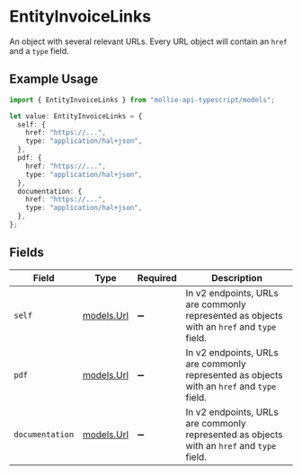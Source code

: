 # EntityInvoiceLinks

An object with several relevant URLs. Every URL object will contain an `href` and a `type` field.

## Example Usage

```typescript
import { EntityInvoiceLinks } from "mollie-api-typescript/models";

let value: EntityInvoiceLinks = {
  self: {
    href: "https://...",
    type: "application/hal+json",
  },
  pdf: {
    href: "https://...",
    type: "application/hal+json",
  },
  documentation: {
    href: "https://...",
    type: "application/hal+json",
  },
};
```

## Fields

| Field                                                                                      | Type                                                                                       | Required                                                                                   | Description                                                                                |
| ------------------------------------------------------------------------------------------ | ------------------------------------------------------------------------------------------ | ------------------------------------------------------------------------------------------ | ------------------------------------------------------------------------------------------ |
| `self`                                                                                     | [models.Url](../models/url.md)                                                             | :heavy_minus_sign:                                                                         | In v2 endpoints, URLs are commonly represented as objects with an `href` and `type` field. |
| `pdf`                                                                                      | [models.Url](../models/url.md)                                                             | :heavy_minus_sign:                                                                         | In v2 endpoints, URLs are commonly represented as objects with an `href` and `type` field. |
| `documentation`                                                                            | [models.Url](../models/url.md)                                                             | :heavy_minus_sign:                                                                         | In v2 endpoints, URLs are commonly represented as objects with an `href` and `type` field. |